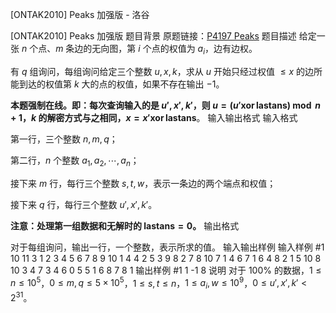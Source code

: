



[ONTAK2010] Peaks 加强版 - 洛谷














[ONTAK2010] Peaks 加强版
题目背景
原题链接：[P4197 Peaks](https://www.luogu.com.cn/problem/P4197)
题目描述
给定一张 $n$ 个点、$m$ 条边的无向图，第 $i$ 个点的权值为 $a_i$，边有边权。

有 $q$ 组询问，每组询问给定三个整数 $u, x, k$，求从 $u$ 开始只经过权值 $\leq x$ 的边所能到达的权值第 $k$ 大的点的权值，如果不存在输出 $-1$。

**本题强制在线。即：每次查询输入的是 $u', x', k'$，则 $u = (u' \operatorname{xor} \text{lastans}) \bmod n + 1$，$k$ 的解密方式与之相同，$x = x' \operatorname{xor} \text{lastans}$**。
输入输出格式
输入格式

第一行，三个整数 $n, m, q$；

第二行，$n$ 个整数 $a_1, a_2, \cdots, a_n$；

接下来 $m$ 行，每行三个整数 $s, t, w$，表示一条边的两个端点和权值；

接下来 $q$ 行，每行三个整数 $u', x', k'$。

**注意：处理第一组数据和无解时的 $\text{lastans} = 0$。**
输出格式

对于每组询问，输出一行，一个整数，表示所求的值。
输入输出样例
输入样例 #1
10 11 3
1 2 3 4 5 6 7 8 9 10
1 4 4
2 5 3
9 8 2
7 8 10
7 1 4
6 7 1
6 4 8
2 1 5
10 8 10
3 4 7
3 4 6
0 5 5
1 6 8
7 8 1
输出样例 #1
1
-1
8
说明
对于 $100\%$ 的数据，$1 \leq n \leq 10^5$，$0 \leq m, q \leq 5 \times 10^5$，$1 \leq s, t \leq n$，$1 \leq a_i, w \leq 10^9$，$0 \leq u', x', k' < 2^{31}$。






